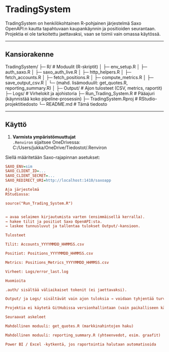 # TradingSystem

TradingSystem on henkilökohtainen R-pohjainen järjestelmä Saxo OpenAPI:n kautta tapahtuvaan kaupankäynnin ja positioiden seurantaan.\
Projektia ei ole tarkoitettu jaettavaksi, vaan se toimii vain omassa käytössä.

------------------------------------------------------------------------

## Kansiorakenne
TradingSystem/
├─ R/ # Moduulit (R-skriptit)
│ ├─ env_setup.R
│ ├─ auth_saxo.R
│ ├─ saxo_auth_live.R
│ ├─ http_helpers.R
│ ├─ fetch_accounts.R
│ ├─ fetch_positions.R
│ ├─ compute_metrics.R
│ ├─ save_output_csv.R
│ └─ (mahd. lisämoduulit: get_quotes.R, reporting_summary.R)
│
├─ Output/ # Ajon tulosteet (CSV, metrics, raportit)
├─ Logs/ # Virhelokit ja ajohistoria
├─ Run_Trading_System.R # Pääajuri (käynnistää koko pipeline-prosessin)
├─ TradingSystem.Rproj # RStudio-projektitiedosto
└─ README.md # Tämä tiedosto


---

## Käyttö

1. **Varmista ympäristömuuttujat**  
   `.Renviron` sijaitsee OneDrivessa:
C:/Users/jukka/OneDrive/Tiedostot/.Renviron

Siellä määritetään Saxo-rajapinnan asetukset:
```ini
SAXO_ENV=sim
SAXO_CLIENT_ID=...
SAXO_CLIENT_SECRET=...
SAXO_REDIRECT_URI=http://localhost:1410/saxoapp

Aja järjestelmä
RStudiossa:

source("Run_Trading_System.R")


→ avaa selaimen kirjautumista varten (ensimmäisellä kerralla).
→ hakee tilit ja positiot Saxo OpenAPI:sta.
→ laskee tunnusluvut ja tallentaa tulokset Output/-kansioon.

Tulosteet

Tilit: Accounts_YYYYMMDD_HHMMSS.csv

Positiot: Positions_YYYYMMDD_HHMMSS.csv

Metrics: Positions_Metrics_YYYYMMDD_HHMMSS.csv

Virheet: Logs/error_last.log

Huomioita

.auth/ sisältää väliaikaiset tokenit (ei jaettavaksi).

Output/ ja Logs/ sisältävät vain ajon tuloksia → voidaan tyhjentää turvallisesti.

Projektia ei käytetä GitHubissa versionhallintaan (vain paikalliseen käyttöön + OneDrive varmuuskopiointiin).

Seuraavat askeleet

Mahdollinen moduuli: get_quotes.R (markkinahintojen haku)

Mahdollinen moduuli: reporting_summary.R (yhteenvedot, esim. graafit)

Power BI / Excel -kytkentä, jos raportointia halutaan automatisoida
